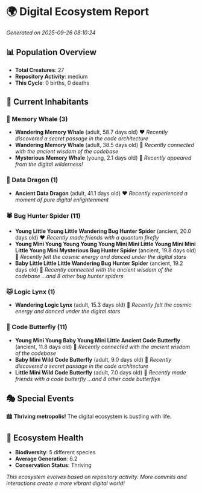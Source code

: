 # 🌍 Digital Ecosystem Report
*Generated on 2025-09-26 08:10:24*

## 📊 Population Overview
- **Total Creatures**: 27
- **Repository Activity**: medium
- **This Cycle**: 0 births, 0 deaths

## 👥 Current Inhabitants

### 🐋 Memory Whale (3)
- **Wandering Memory Whale** (adult, 58.7 days old) ❤️
  *Recently discovered a secret passage in the code architecture*
- **Wandering Memory Whale** (adult, 38.5 days old) 💛
  *Recently connected with the ancient wisdom of the codebase*
- **Mysterious Memory Whale** (young, 2.1 days old) 💚
  *Recently appeared from the digital wilderness!*

### 🐉 Data Dragon (1)
- **Ancient Data Dragon** (adult, 41.1 days old) ❤️
  *Recently experienced a moment of pure digital enlightenment*

### 🕷️ Bug Hunter Spider (11)
- **Young Little Young Little Wandering Bug Hunter Spider** (ancient, 20.0 days old) ❤️
  *Recently made friends with a quantum firefly*
- **Young Mini Young Young Young Young Mini Mini Little Young Mini Mini Little Young Mini Mysterious Bug Hunter Spider** (ancient, 19.8 days old) 💛
  *Recently felt the cosmic energy and danced under the digital stars*
- **Baby Little Little Little Wandering Bug Hunter Spider** (ancient, 19.2 days old) 💛
  *Recently connected with the ancient wisdom of the codebase*
  *...and 8 other bug hunter spiders*

### 🐱 Logic Lynx (1)
- **Wandering Logic Lynx** (adult, 15.3 days old) 💚
  *Recently felt the cosmic energy and danced under the digital stars*

### 🦋 Code Butterfly (11)
- **Young Mini Young Baby Young Mini Little Ancient Code Butterfly** (ancient, 11.8 days old) 💛
  *Recently connected with the ancient wisdom of the codebase*
- **Baby Mini Wild Code Butterfly** (adult, 9.0 days old) 💛
  *Recently discovered a secret passage in the code architecture*
- **Little Mini Wild Code Butterfly** (adult, 7.0 days old) 💚
  *Recently made friends with a code butterfly*
  *...and 8 other code butterflys*

## 🎭 Special Events

🏙️ **Thriving metropolis!** The digital ecosystem is bustling with life.

## 🔬 Ecosystem Health
- **Biodiversity**: 5 different species
- **Average Generation**: 6.2
- **Conservation Status**: Thriving

*This ecosystem evolves based on repository activity. More commits and interactions create a more vibrant digital world!*